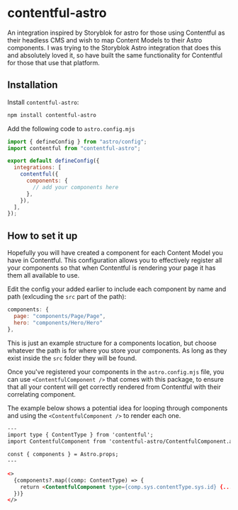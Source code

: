 # contentful-astro

An integration inspired by Storyblok for astro for those using Contentful as their headless CMS and wish to map Content Models to their Astro components. I was trying to the Storyblok Astro integration that does this and absolutely loved it, so have built the same functionality for Contentful for those that use that platform.

## Installation

Install `contentful-astro`:

```bash
npm install contentful-astro
```

Add the following code to `astro.config.mjs` 

```js
import { defineConfig } from "astro/config";
import contentful from "contentful-astro";

export default defineConfig({
  integrations: [
    contentful({
      components: {
        // add your components here
      },
    }),
  ],
});
```

## How to set it up

Hopefully you will have created a component for each Content Model you have in Contentful. This configuration allows you to effectively register all your components so that when Contentful is rendering your page it has them all available to use.

Edit the config your added earlier to include each component by name and path (exlcuding the `src` part of the path):

```javascript
components: {
  page: "components/Page/Page",
  hero: "components/Hero/Hero"
},
```

This is just an example structure for a components location, but choose whatever the path is for where you store your components. As long as they exist inside the `src` folder they will be found.

Once you've registered your components in the `astro.config.mjs` file, you can use `<ContentfulComponent />` that comes with this package, to ensure that all your content will get correctly rendered from Contentful with their correlating component.

The example below shows a potential idea for looping through components and using the `<ContentfulComponent />` to render each one.

```html
---
import type { ContentType } from 'contentful';
import ContentfulComponent from 'contentful-astro/ContentfulComponent.astro';

const { components } = Astro.props;
---

<>
  {components?.map((comp: ContentType) => {
    return <ContentfulComponent type={comp.sys.contentType.sys.id} {...comp.fields} />
  })}
</>
```

